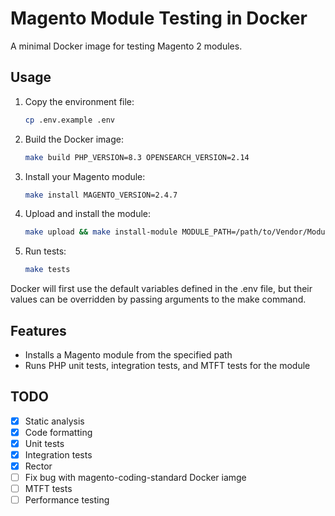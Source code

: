 # Magento Module Testing in Docker

A minimal Docker image for testing Magento 2 modules.

## Usage

1. Copy the environment file:
    ```bash
    cp .env.example .env
    ```
2. Build the Docker image:
    ```bash
    make build PHP_VERSION=8.3 OPENSEARCH_VERSION=2.14
    ```
3. Install your Magento module:
    ```bash
    make install MAGENTO_VERSION=2.4.7
    ```
4. Upload and install the module:
    ```bash
    make upload && make install-module MODULE_PATH=/path/to/Vendor/Module
    ```   

5. Run tests:
    ```bash
    make tests
    ```

Docker will first use the default variables defined in the .env file, but their values can be overridden by passing arguments to the make command.

## Features

- Installs a Magento module from the specified path
- Runs PHP unit tests, integration tests, and MTFT tests for the module

## TODO
- [x] Static analysis
- [x] Code formatting
- [x] Unit tests
- [x] Integration tests
- [x] Rector
- [ ] Fix bug with magento-coding-standard Docker iamge
- [ ] MTFT tests
- [ ] Performance testing